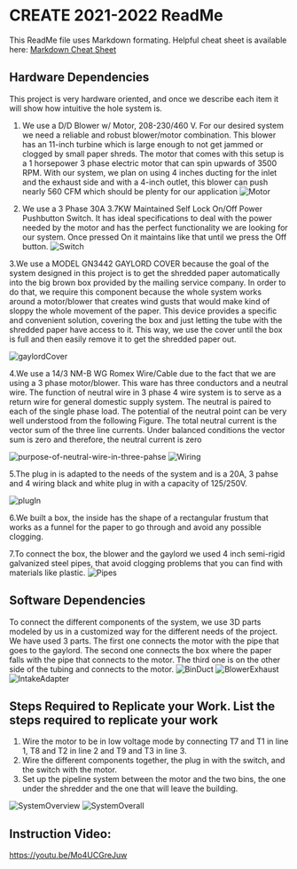 # CREATE 2021-2022 ReadMe

This ReadMe file uses Markdown formating.  Helpful cheat sheet is available here: 	[Markdown Cheat Sheet](https://www.markdownguide.org/cheat-sheet/)

## Hardware Dependencies
This project is very hardware oriented, and once we describe each item it will show how intuitive the hole system is.

1. We use a D/D Blower w/ Motor, 208-230/460 V. For our desired system we need a reliable and robust blower/motor
combination. This blower has an 11-inch turbine which is large enough to not get jammed or
clogged by small paper shreds. The motor that comes with this setup is a 1 horsepower 3
phase electric motor that can spin upwards of 3500 RPM. With our system, we plan on using
4 inches ducting for the inlet and the exhaust side and with a 4-inch outlet, this blower can
push nearly 560 CFM which should be plenty for our application
![Motor](https://user-images.githubusercontent.com/94560718/143474750-30389b5a-9629-48b6-986f-c4caeea1bac9.jpeg)

2. We use a 3 Phase 30A 3.7KW Maintained Self Lock On/Off Power Pushbutton Switch. It has ideal specifications to deal with the power needed by the motor and has the perfect 
functionality we are looking for our system. Once pressed On it maintains like that until we press the Off button.
![Switch](https://user-images.githubusercontent.com/94560718/143475406-b4c95b56-3b19-47a3-9a57-f8a15fa55bb0.jpg)

3.We use a MODEL GN3442 GAYLORD COVER because the goal of the system designed in this project is to get the shredded paper
automatically into the big brown box provided by the mailing service company. In order to do
that, we require this component because the whole system works around a motor/blower
that creates wind gusts that would make kind of sloppy the whole movement of the paper.
This device provides a specific and convenient solution, covering the box and just letting the
tube with the shredded paper have access to it. This way, we use the cover until the box is
full and then easily remove it to get the shredded paper out.

![gaylordCover](https://user-images.githubusercontent.com/94560718/143475968-44d21cc6-298b-4956-810a-f37e89c8d367.png)

4.We use a 14/3 NM-B WG Romex Wire/Cable due to the fact that we are using a 3 phase motor/blower. This ware has three conductors and a neutral wire. The function of neutral wire in 3 phase 4 wire system is to serve as a return wire for general domestic supply system. The neutral is paired to each of the single phase load. The potential of the neutral point can be very well understood from the following Figure. The total neutral current is the vector sum of the three line currents. Under balanced conditions the vector sum is zero and therefore, the neutral current is zero

![purpose-of-neutral-wire-in-three-pahse](https://user-images.githubusercontent.com/94560718/143479185-fb4dca6e-e3ff-4286-8036-4c1b1f70b899.png)
![Wiring](https://user-images.githubusercontent.com/94560718/143479221-ade46860-dc00-447b-940e-9b7b327516f5.jpg)

5.The plug in is adapted to the needs of the system and is a 20A, 3 pahse and 4 wiring black and white plug in with a capacity of 125/250V.

![plugIn](https://user-images.githubusercontent.com/94560718/143480612-138028ed-a5f9-469e-87b5-fd4f03b79a28.jpg)


6.We built a box, the inside has the shape of a rectangular frustum that works as a funnel for the paper to go through and avoid any possible clogging.


7.To connect the box, the blower and the gaylord we used 4 inch semi-rigid galvanized steel pipes, that avoid clogging problems that you can find with materials like plastic.
![Pipes](https://user-images.githubusercontent.com/94560718/163867243-9fde9999-bca2-4b5b-8ec2-2041a2872517.jpg)


## Software Dependencies
To connect the different components of the system, we use 3D parts modeled by us in a customized way for the different needs of the project. We have used 3 parts. The first one connects the motor with the pipe that goes to the gaylord. The second one connects the box where the paper falls with the pipe that connects to the motor. The third one is on the other side of the tubing and connects to the motor.
![BinDuct](https://user-images.githubusercontent.com/94560718/163873222-da74872e-cdb2-490a-86ac-9fd4a936264e.png)
![BlowerExhaust](https://user-images.githubusercontent.com/94560718/163873234-dfd520a2-f528-47ee-96e3-68abcd4577fa.png)
![IntakeAdapter](https://user-images.githubusercontent.com/94560718/163873263-e1335e83-d56b-4719-9f3d-972f73b306db.png)


## Steps Required to Replicate your Work. List the steps required to replicate your work
1. Wire the motor to be in low voltage mode by connecting T7 and T1 in line 1, T8 and T2 in line 2 and T9 and T3 in line 3.
2. Wire the different components together, the plug in with the switch, and the switch with the motor.
3. Set up the pipeline system between the motor and the two bins, the one under the shredder and the one that will leave the building.

![SystemOverview](https://user-images.githubusercontent.com/94560718/143473394-fbb5a34b-46f3-4d57-92eb-e5e778e8988c.png)
![SystemOverall](https://user-images.githubusercontent.com/94560718/163873174-1d83a52c-510d-4f2e-bbed-906fbe2e6e8c.gif)


## Instruction Video: 

https://youtu.be/Mo4UCGreJuw
